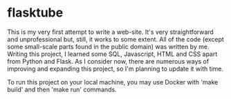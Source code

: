 # flasktube
This is my very first attempt to write a web-site. It's very straightforward and unprofessional but, still, it works to some extent.
All of the code (except some small-scale parts found in the public domain) was written by me. Writing this project, I learned some SQL, Javascript, HTML and CSS apart from Python and Flask.
As I consider now, there are numerous ways of improving and expanding this project, so I'm planning to update it with time.

To run this project on your local machine, you may use Docker with 'make build' and then 'make run' commands. 


